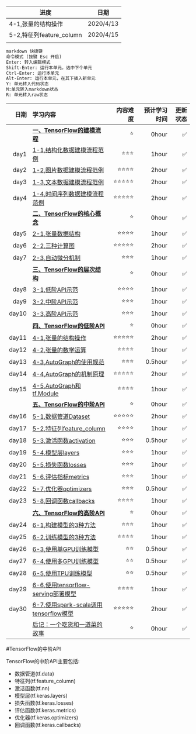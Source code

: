 | 进度                     | 日期      |
| ------------------------ | --------- |
| 4-1,张量的结构操作       | 2020/4/13 |
| 5-2,特征列feature_column | 2020/4/15 |
|                          |           |

```Markdown
markdown 快捷键
命令模式 (按键 Esc 开启)
Enter: 转入编辑模式
Shift-Enter: 运行本单元，选中下个单元
Ctrl-Enter: 运行本单元
Alt-Enter: 运行本单元，在其下插入新单元
Y: 单元转入代码状态
M:单元转入markdown状态
R: 单元转入raw状态
```

<table>
<thead>
<tr>
<th align="right">日期</th>
<th align="left">学习内容</th>
<th align="right">内容难度</th>
<th align="right">预计学习时间</th>
<th align="right">更新状态</th>
</tr>
</thead>
<tbody>
<tr>
<td align="right">&nbsp;</td>
<td align="left"><a href="/lyhue1991/eat_tensorflow2_in_30_days/blob/master/%E4%B8%80%E3%80%81TensorFlow%E7%9A%84%E5%BB%BA%E6%A8%A1%E6%B5%81%E7%A8%8B.md"><strong>一、TensorFlow的建模流程</strong></a></td>
<td align="right"><g-emoji class="g-emoji" alias="star" fallback-src="https://github.githubassets.com/images/icons/emoji/unicode/2b50.png">⭐️</g-emoji></td>
<td align="right">0hour</td>
<td align="right"><g-emoji class="g-emoji" alias="white_check_mark" fallback-src="https://github.githubassets.com/images/icons/emoji/unicode/2705.png">✅</g-emoji></td>
</tr>
<tr>
<td align="right">day1</td>
<td align="left"><a href="/lyhue1991/eat_tensorflow2_in_30_days/blob/master/1-1,%E7%BB%93%E6%9E%84%E5%8C%96%E6%95%B0%E6%8D%AE%E5%BB%BA%E6%A8%A1%E6%B5%81%E7%A8%8B%E8%8C%83%E4%BE%8B.md">1-1,结构化数据建模流程范例</a></td>
<td align="right"><g-emoji class="g-emoji" alias="star" fallback-src="https://github.githubassets.com/images/icons/emoji/unicode/2b50.png">⭐️</g-emoji><g-emoji class="g-emoji" alias="star" fallback-src="https://github.githubassets.com/images/icons/emoji/unicode/2b50.png">⭐️</g-emoji><g-emoji class="g-emoji" alias="star" fallback-src="https://github.githubassets.com/images/icons/emoji/unicode/2b50.png">⭐️</g-emoji></td>
<td align="right">1hour</td>
<td align="right"><g-emoji class="g-emoji" alias="white_check_mark" fallback-src="https://github.githubassets.com/images/icons/emoji/unicode/2705.png">✅</g-emoji></td>
</tr>
<tr>
<td align="right">day2</td>
<td align="left"><a href="/lyhue1991/eat_tensorflow2_in_30_days/blob/master/1-2,%E5%9B%BE%E7%89%87%E6%95%B0%E6%8D%AE%E5%BB%BA%E6%A8%A1%E6%B5%81%E7%A8%8B%E8%8C%83%E4%BE%8B.md">1-2,图片数据建模流程范例</a></td>
<td align="right"><g-emoji class="g-emoji" alias="star" fallback-src="https://github.githubassets.com/images/icons/emoji/unicode/2b50.png">⭐️</g-emoji><g-emoji class="g-emoji" alias="star" fallback-src="https://github.githubassets.com/images/icons/emoji/unicode/2b50.png">⭐️</g-emoji><g-emoji class="g-emoji" alias="star" fallback-src="https://github.githubassets.com/images/icons/emoji/unicode/2b50.png">⭐️</g-emoji><g-emoji class="g-emoji" alias="star" fallback-src="https://github.githubassets.com/images/icons/emoji/unicode/2b50.png">⭐️</g-emoji></td>
<td align="right">2hour</td>
<td align="right"><g-emoji class="g-emoji" alias="white_check_mark" fallback-src="https://github.githubassets.com/images/icons/emoji/unicode/2705.png">✅</g-emoji></td>
</tr>
<tr>
<td align="right">day3</td>
<td align="left"><a href="/lyhue1991/eat_tensorflow2_in_30_days/blob/master/1-3,%E6%96%87%E6%9C%AC%E6%95%B0%E6%8D%AE%E5%BB%BA%E6%A8%A1%E6%B5%81%E7%A8%8B%E8%8C%83%E4%BE%8B.md">1-3,文本数据建模流程范例</a></td>
<td align="right"><g-emoji class="g-emoji" alias="star" fallback-src="https://github.githubassets.com/images/icons/emoji/unicode/2b50.png">⭐️</g-emoji><g-emoji class="g-emoji" alias="star" fallback-src="https://github.githubassets.com/images/icons/emoji/unicode/2b50.png">⭐️</g-emoji><g-emoji class="g-emoji" alias="star" fallback-src="https://github.githubassets.com/images/icons/emoji/unicode/2b50.png">⭐️</g-emoji><g-emoji class="g-emoji" alias="star" fallback-src="https://github.githubassets.com/images/icons/emoji/unicode/2b50.png">⭐️</g-emoji><g-emoji class="g-emoji" alias="star" fallback-src="https://github.githubassets.com/images/icons/emoji/unicode/2b50.png">⭐️</g-emoji></td>
<td align="right">2hour</td>
<td align="right"><g-emoji class="g-emoji" alias="white_check_mark" fallback-src="https://github.githubassets.com/images/icons/emoji/unicode/2705.png">✅</g-emoji></td>
</tr>
<tr>
<td align="right">day4</td>
<td align="left"><a href="/lyhue1991/eat_tensorflow2_in_30_days/blob/master/1-4,%E6%97%B6%E9%97%B4%E5%BA%8F%E5%88%97%E6%95%B0%E6%8D%AE%E5%BB%BA%E6%A8%A1%E6%B5%81%E7%A8%8B%E8%8C%83%E4%BE%8B.md">1-4,时间序列数据建模流程范例</a></td>
<td align="right"><g-emoji class="g-emoji" alias="star" fallback-src="https://github.githubassets.com/images/icons/emoji/unicode/2b50.png">⭐️</g-emoji><g-emoji class="g-emoji" alias="star" fallback-src="https://github.githubassets.com/images/icons/emoji/unicode/2b50.png">⭐️</g-emoji><g-emoji class="g-emoji" alias="star" fallback-src="https://github.githubassets.com/images/icons/emoji/unicode/2b50.png">⭐️</g-emoji><g-emoji class="g-emoji" alias="star" fallback-src="https://github.githubassets.com/images/icons/emoji/unicode/2b50.png">⭐️</g-emoji><g-emoji class="g-emoji" alias="star" fallback-src="https://github.githubassets.com/images/icons/emoji/unicode/2b50.png">⭐️</g-emoji></td>
<td align="right">2hour</td>
<td align="right"><g-emoji class="g-emoji" alias="white_check_mark" fallback-src="https://github.githubassets.com/images/icons/emoji/unicode/2705.png">✅</g-emoji></td>
</tr>
<tr>
<td align="right">&nbsp;</td>
<td align="left"><a href="/lyhue1991/eat_tensorflow2_in_30_days/blob/master/%E4%BA%8C%E3%80%81TensorFlow%E7%9A%84%E6%A0%B8%E5%BF%83%E6%A6%82%E5%BF%B5.md"><strong>二、TensorFlow的核心概念</strong></a></td>
<td align="right"><g-emoji class="g-emoji" alias="star" fallback-src="https://github.githubassets.com/images/icons/emoji/unicode/2b50.png">⭐️</g-emoji></td>
<td align="right">0hour</td>
<td align="right"><g-emoji class="g-emoji" alias="white_check_mark" fallback-src="https://github.githubassets.com/images/icons/emoji/unicode/2705.png">✅</g-emoji></td>
</tr>
<tr>
<td align="right">day5</td>
<td align="left"><a href="/lyhue1991/eat_tensorflow2_in_30_days/blob/master/2-1,%E5%BC%A0%E9%87%8F%E6%95%B0%E6%8D%AE%E7%BB%93%E6%9E%84.md">2-1,张量数据结构</a></td>
<td align="right"><g-emoji class="g-emoji" alias="star" fallback-src="https://github.githubassets.com/images/icons/emoji/unicode/2b50.png">⭐️</g-emoji><g-emoji class="g-emoji" alias="star" fallback-src="https://github.githubassets.com/images/icons/emoji/unicode/2b50.png">⭐️</g-emoji><g-emoji class="g-emoji" alias="star" fallback-src="https://github.githubassets.com/images/icons/emoji/unicode/2b50.png">⭐️</g-emoji><g-emoji class="g-emoji" alias="star" fallback-src="https://github.githubassets.com/images/icons/emoji/unicode/2b50.png">⭐️</g-emoji></td>
<td align="right">1hour</td>
<td align="right"><g-emoji class="g-emoji" alias="white_check_mark" fallback-src="https://github.githubassets.com/images/icons/emoji/unicode/2705.png">✅</g-emoji></td>
</tr>
<tr>
<td align="right">day6</td>
<td align="left"><a href="/lyhue1991/eat_tensorflow2_in_30_days/blob/master/2-2,%E4%B8%89%E7%A7%8D%E8%AE%A1%E7%AE%97%E5%9B%BE.md">2-2,三种计算图</a></td>
<td align="right"><g-emoji class="g-emoji" alias="star" fallback-src="https://github.githubassets.com/images/icons/emoji/unicode/2b50.png">⭐️</g-emoji><g-emoji class="g-emoji" alias="star" fallback-src="https://github.githubassets.com/images/icons/emoji/unicode/2b50.png">⭐️</g-emoji><g-emoji class="g-emoji" alias="star" fallback-src="https://github.githubassets.com/images/icons/emoji/unicode/2b50.png">⭐️</g-emoji><g-emoji class="g-emoji" alias="star" fallback-src="https://github.githubassets.com/images/icons/emoji/unicode/2b50.png">⭐️</g-emoji><g-emoji class="g-emoji" alias="star" fallback-src="https://github.githubassets.com/images/icons/emoji/unicode/2b50.png">⭐️</g-emoji></td>
<td align="right">2hour</td>
<td align="right"><g-emoji class="g-emoji" alias="white_check_mark" fallback-src="https://github.githubassets.com/images/icons/emoji/unicode/2705.png">✅</g-emoji></td>
</tr>
<tr>
<td align="right">day7</td>
<td align="left"><a href="/lyhue1991/eat_tensorflow2_in_30_days/blob/master/2-3,%E8%87%AA%E5%8A%A8%E5%BE%AE%E5%88%86%E6%9C%BA%E5%88%B6.md">2-3,自动微分机制</a></td>
<td align="right"><g-emoji class="g-emoji" alias="star" fallback-src="https://github.githubassets.com/images/icons/emoji/unicode/2b50.png">⭐️</g-emoji><g-emoji class="g-emoji" alias="star" fallback-src="https://github.githubassets.com/images/icons/emoji/unicode/2b50.png">⭐️</g-emoji><g-emoji class="g-emoji" alias="star" fallback-src="https://github.githubassets.com/images/icons/emoji/unicode/2b50.png">⭐️</g-emoji></td>
<td align="right">1hour</td>
<td align="right"><g-emoji class="g-emoji" alias="white_check_mark" fallback-src="https://github.githubassets.com/images/icons/emoji/unicode/2705.png">✅</g-emoji></td>
</tr>
<tr>
<td align="right">&nbsp;</td>
<td align="left"><a href="/lyhue1991/eat_tensorflow2_in_30_days/blob/master/%E4%B8%89%E3%80%81TensorFlow%E7%9A%84%E5%B1%82%E6%AC%A1%E7%BB%93%E6%9E%84.md"><strong>三、TensorFlow的层次结构</strong></a></td>
<td align="right"><g-emoji class="g-emoji" alias="star" fallback-src="https://github.githubassets.com/images/icons/emoji/unicode/2b50.png">⭐️</g-emoji></td>
<td align="right">0hour</td>
<td align="right"><g-emoji class="g-emoji" alias="white_check_mark" fallback-src="https://github.githubassets.com/images/icons/emoji/unicode/2705.png">✅</g-emoji></td>
</tr>
<tr>
<td align="right">day8</td>
<td align="left"><a href="/lyhue1991/eat_tensorflow2_in_30_days/blob/master/3-1,%E4%BD%8E%E9%98%B6API%E7%A4%BA%E8%8C%83.md">3-1,低阶API示范</a></td>
<td align="right"><g-emoji class="g-emoji" alias="star" fallback-src="https://github.githubassets.com/images/icons/emoji/unicode/2b50.png">⭐️</g-emoji><g-emoji class="g-emoji" alias="star" fallback-src="https://github.githubassets.com/images/icons/emoji/unicode/2b50.png">⭐️</g-emoji><g-emoji class="g-emoji" alias="star" fallback-src="https://github.githubassets.com/images/icons/emoji/unicode/2b50.png">⭐️</g-emoji><g-emoji class="g-emoji" alias="star" fallback-src="https://github.githubassets.com/images/icons/emoji/unicode/2b50.png">⭐️</g-emoji></td>
<td align="right">1hour</td>
<td align="right"><g-emoji class="g-emoji" alias="white_check_mark" fallback-src="https://github.githubassets.com/images/icons/emoji/unicode/2705.png">✅</g-emoji></td>
</tr>
<tr>
<td align="right">day9</td>
<td align="left"><a href="/lyhue1991/eat_tensorflow2_in_30_days/blob/master/3-2,%E4%B8%AD%E9%98%B6API%E7%A4%BA%E8%8C%83.md">3-2,中阶API示范</a></td>
<td align="right"><g-emoji class="g-emoji" alias="star" fallback-src="https://github.githubassets.com/images/icons/emoji/unicode/2b50.png">⭐️</g-emoji><g-emoji class="g-emoji" alias="star" fallback-src="https://github.githubassets.com/images/icons/emoji/unicode/2b50.png">⭐️</g-emoji><g-emoji class="g-emoji" alias="star" fallback-src="https://github.githubassets.com/images/icons/emoji/unicode/2b50.png">⭐️</g-emoji></td>
<td align="right">1hour</td>
<td align="right"><g-emoji class="g-emoji" alias="white_check_mark" fallback-src="https://github.githubassets.com/images/icons/emoji/unicode/2705.png">✅</g-emoji></td>
</tr>
<tr>
<td align="right">day10</td>
<td align="left"><a href="/lyhue1991/eat_tensorflow2_in_30_days/blob/master/3-3,%E9%AB%98%E9%98%B6API%E7%A4%BA%E8%8C%83.md">3-3,高阶API示范</a></td>
<td align="right"><g-emoji class="g-emoji" alias="star" fallback-src="https://github.githubassets.com/images/icons/emoji/unicode/2b50.png">⭐️</g-emoji><g-emoji class="g-emoji" alias="star" fallback-src="https://github.githubassets.com/images/icons/emoji/unicode/2b50.png">⭐️</g-emoji><g-emoji class="g-emoji" alias="star" fallback-src="https://github.githubassets.com/images/icons/emoji/unicode/2b50.png">⭐️</g-emoji></td>
<td align="right">1hour</td>
<td align="right"><g-emoji class="g-emoji" alias="white_check_mark" fallback-src="https://github.githubassets.com/images/icons/emoji/unicode/2705.png">✅</g-emoji></td>
</tr>
<tr>
<td align="right">&nbsp;</td>
<td align="left"><a href="/lyhue1991/eat_tensorflow2_in_30_days/blob/master/%E5%9B%9B%E3%80%81TensorFlow%E7%9A%84%E4%BD%8E%E9%98%B6API.md"><strong>四、TensorFlow的低阶API</strong></a></td>
<td align="right"><g-emoji class="g-emoji" alias="star" fallback-src="https://github.githubassets.com/images/icons/emoji/unicode/2b50.png">⭐️</g-emoji></td>
<td align="right">0hour</td>
<td align="right"><g-emoji class="g-emoji" alias="white_check_mark" fallback-src="https://github.githubassets.com/images/icons/emoji/unicode/2705.png">✅</g-emoji></td>
</tr>
<tr>
<td align="right">day11</td>
<td align="left"><a href="/lyhue1991/eat_tensorflow2_in_30_days/blob/master/4-1,%E5%BC%A0%E9%87%8F%E7%9A%84%E7%BB%93%E6%9E%84%E6%93%8D%E4%BD%9C.md">4-1,张量的结构操作</a></td>
<td align="right"><g-emoji class="g-emoji" alias="star" fallback-src="https://github.githubassets.com/images/icons/emoji/unicode/2b50.png">⭐️</g-emoji><g-emoji class="g-emoji" alias="star" fallback-src="https://github.githubassets.com/images/icons/emoji/unicode/2b50.png">⭐️</g-emoji><g-emoji class="g-emoji" alias="star" fallback-src="https://github.githubassets.com/images/icons/emoji/unicode/2b50.png">⭐️</g-emoji><g-emoji class="g-emoji" alias="star" fallback-src="https://github.githubassets.com/images/icons/emoji/unicode/2b50.png">⭐️</g-emoji><g-emoji class="g-emoji" alias="star" fallback-src="https://github.githubassets.com/images/icons/emoji/unicode/2b50.png">⭐️</g-emoji></td>
<td align="right">2hour</td>
<td align="right"><g-emoji class="g-emoji" alias="white_check_mark" fallback-src="https://github.githubassets.com/images/icons/emoji/unicode/2705.png">✅</g-emoji></td>
</tr>
<tr>
<td align="right">day12</td>
<td align="left"><a href="/lyhue1991/eat_tensorflow2_in_30_days/blob/master/4-2,%E5%BC%A0%E9%87%8F%E7%9A%84%E6%95%B0%E5%AD%A6%E8%BF%90%E7%AE%97.md">4-2,张量的数学运算</a></td>
<td align="right"><g-emoji class="g-emoji" alias="star" fallback-src="https://github.githubassets.com/images/icons/emoji/unicode/2b50.png">⭐️</g-emoji><g-emoji class="g-emoji" alias="star" fallback-src="https://github.githubassets.com/images/icons/emoji/unicode/2b50.png">⭐️</g-emoji><g-emoji class="g-emoji" alias="star" fallback-src="https://github.githubassets.com/images/icons/emoji/unicode/2b50.png">⭐️</g-emoji><g-emoji class="g-emoji" alias="star" fallback-src="https://github.githubassets.com/images/icons/emoji/unicode/2b50.png">⭐️</g-emoji></td>
<td align="right">1hour</td>
<td align="right"><g-emoji class="g-emoji" alias="white_check_mark" fallback-src="https://github.githubassets.com/images/icons/emoji/unicode/2705.png">✅</g-emoji></td>
</tr>
<tr>
<td align="right">day13</td>
<td align="left"><a href="/lyhue1991/eat_tensorflow2_in_30_days/blob/master/4-3,AutoGraph%E7%9A%84%E4%BD%BF%E7%94%A8%E8%A7%84%E8%8C%83.md">4-3,AutoGraph的使用规范</a></td>
<td align="right"><g-emoji class="g-emoji" alias="star" fallback-src="https://github.githubassets.com/images/icons/emoji/unicode/2b50.png">⭐️</g-emoji><g-emoji class="g-emoji" alias="star" fallback-src="https://github.githubassets.com/images/icons/emoji/unicode/2b50.png">⭐️</g-emoji><g-emoji class="g-emoji" alias="star" fallback-src="https://github.githubassets.com/images/icons/emoji/unicode/2b50.png">⭐️</g-emoji></td>
<td align="right">0.5hour</td>
<td align="right"><g-emoji class="g-emoji" alias="white_check_mark" fallback-src="https://github.githubassets.com/images/icons/emoji/unicode/2705.png">✅</g-emoji></td>
</tr>
<tr>
<td align="right">day14</td>
<td align="left"><a href="/lyhue1991/eat_tensorflow2_in_30_days/blob/master/4-4,AutoGraph%E7%9A%84%E6%9C%BA%E5%88%B6%E5%8E%9F%E7%90%86.md">4-4,AutoGraph的机制原理</a></td>
<td align="right"><g-emoji class="g-emoji" alias="star" fallback-src="https://github.githubassets.com/images/icons/emoji/unicode/2b50.png">⭐️</g-emoji><g-emoji class="g-emoji" alias="star" fallback-src="https://github.githubassets.com/images/icons/emoji/unicode/2b50.png">⭐️</g-emoji><g-emoji class="g-emoji" alias="star" fallback-src="https://github.githubassets.com/images/icons/emoji/unicode/2b50.png">⭐️</g-emoji><g-emoji class="g-emoji" alias="star" fallback-src="https://github.githubassets.com/images/icons/emoji/unicode/2b50.png">⭐️</g-emoji><g-emoji class="g-emoji" alias="star" fallback-src="https://github.githubassets.com/images/icons/emoji/unicode/2b50.png">⭐️</g-emoji></td>
<td align="right">2hour</td>
<td align="right"><g-emoji class="g-emoji" alias="white_check_mark" fallback-src="https://github.githubassets.com/images/icons/emoji/unicode/2705.png">✅</g-emoji></td>
</tr>
<tr>
<td align="right">day15</td>
<td align="left"><a href="/lyhue1991/eat_tensorflow2_in_30_days/blob/master/4-5,AutoGraph%E5%92%8Ctf.Module.md">4-5,AutoGraph和tf.Module</a></td>
<td align="right"><g-emoji class="g-emoji" alias="star" fallback-src="https://github.githubassets.com/images/icons/emoji/unicode/2b50.png">⭐️</g-emoji><g-emoji class="g-emoji" alias="star" fallback-src="https://github.githubassets.com/images/icons/emoji/unicode/2b50.png">⭐️</g-emoji><g-emoji class="g-emoji" alias="star" fallback-src="https://github.githubassets.com/images/icons/emoji/unicode/2b50.png">⭐️</g-emoji><g-emoji class="g-emoji" alias="star" fallback-src="https://github.githubassets.com/images/icons/emoji/unicode/2b50.png">⭐️</g-emoji></td>
<td align="right">1hour</td>
<td align="right"><g-emoji class="g-emoji" alias="white_check_mark" fallback-src="https://github.githubassets.com/images/icons/emoji/unicode/2705.png">✅</g-emoji></td>
</tr>
<tr>
<td align="right">&nbsp;</td>
<td align="left"><a href="/lyhue1991/eat_tensorflow2_in_30_days/blob/master/%E4%BA%94%E3%80%81TensorFlow%E7%9A%84%E4%B8%AD%E9%98%B6API.md"><strong>五、TensorFlow的中阶API</strong></a></td>
<td align="right"><g-emoji class="g-emoji" alias="star" fallback-src="https://github.githubassets.com/images/icons/emoji/unicode/2b50.png">⭐️</g-emoji></td>
<td align="right">0hour</td>
<td align="right"><g-emoji class="g-emoji" alias="white_check_mark" fallback-src="https://github.githubassets.com/images/icons/emoji/unicode/2705.png">✅</g-emoji></td>
</tr>
<tr>
<td align="right">day16</td>
<td align="left"><a href="/lyhue1991/eat_tensorflow2_in_30_days/blob/master/5-1,%E6%95%B0%E6%8D%AE%E7%AE%A1%E9%81%93Dataset.md">5-1,数据管道Dataset</a></td>
<td align="right"><g-emoji class="g-emoji" alias="star" fallback-src="https://github.githubassets.com/images/icons/emoji/unicode/2b50.png">⭐️</g-emoji><g-emoji class="g-emoji" alias="star" fallback-src="https://github.githubassets.com/images/icons/emoji/unicode/2b50.png">⭐️</g-emoji><g-emoji class="g-emoji" alias="star" fallback-src="https://github.githubassets.com/images/icons/emoji/unicode/2b50.png">⭐️</g-emoji><g-emoji class="g-emoji" alias="star" fallback-src="https://github.githubassets.com/images/icons/emoji/unicode/2b50.png">⭐️</g-emoji><g-emoji class="g-emoji" alias="star" fallback-src="https://github.githubassets.com/images/icons/emoji/unicode/2b50.png">⭐️</g-emoji></td>
<td align="right">2hour</td>
<td align="right"><g-emoji class="g-emoji" alias="white_check_mark" fallback-src="https://github.githubassets.com/images/icons/emoji/unicode/2705.png">✅</g-emoji></td>
</tr>
<tr>
<td align="right">day17</td>
<td align="left"><a href="/lyhue1991/eat_tensorflow2_in_30_days/blob/master/5-2,%E7%89%B9%E5%BE%81%E5%88%97feature_column.md">5-2,特征列feature_column</a></td>
<td align="right"><g-emoji class="g-emoji" alias="star" fallback-src="https://github.githubassets.com/images/icons/emoji/unicode/2b50.png">⭐️</g-emoji><g-emoji class="g-emoji" alias="star" fallback-src="https://github.githubassets.com/images/icons/emoji/unicode/2b50.png">⭐️</g-emoji><g-emoji class="g-emoji" alias="star" fallback-src="https://github.githubassets.com/images/icons/emoji/unicode/2b50.png">⭐️</g-emoji><g-emoji class="g-emoji" alias="star" fallback-src="https://github.githubassets.com/images/icons/emoji/unicode/2b50.png">⭐️</g-emoji></td>
<td align="right">1hour</td>
<td align="right"><g-emoji class="g-emoji" alias="white_check_mark" fallback-src="https://github.githubassets.com/images/icons/emoji/unicode/2705.png">✅</g-emoji></td>
</tr>
<tr>
<td align="right">day18</td>
<td align="left"><a href="/lyhue1991/eat_tensorflow2_in_30_days/blob/master/5-3,%E6%BF%80%E6%B4%BB%E5%87%BD%E6%95%B0activation.md">5-3,激活函数activation</a></td>
<td align="right"><g-emoji class="g-emoji" alias="star" fallback-src="https://github.githubassets.com/images/icons/emoji/unicode/2b50.png">⭐️</g-emoji><g-emoji class="g-emoji" alias="star" fallback-src="https://github.githubassets.com/images/icons/emoji/unicode/2b50.png">⭐️</g-emoji><g-emoji class="g-emoji" alias="star" fallback-src="https://github.githubassets.com/images/icons/emoji/unicode/2b50.png">⭐️</g-emoji></td>
<td align="right">0.5hour</td>
<td align="right"><g-emoji class="g-emoji" alias="white_check_mark" fallback-src="https://github.githubassets.com/images/icons/emoji/unicode/2705.png">✅</g-emoji></td>
</tr>
<tr>
<td align="right">day19</td>
<td align="left"><a href="/lyhue1991/eat_tensorflow2_in_30_days/blob/master/5-4,%E6%A8%A1%E5%9E%8B%E5%B1%82layers.md">5-4,模型层layers</a></td>
<td align="right"><g-emoji class="g-emoji" alias="star" fallback-src="https://github.githubassets.com/images/icons/emoji/unicode/2b50.png">⭐️</g-emoji><g-emoji class="g-emoji" alias="star" fallback-src="https://github.githubassets.com/images/icons/emoji/unicode/2b50.png">⭐️</g-emoji><g-emoji class="g-emoji" alias="star" fallback-src="https://github.githubassets.com/images/icons/emoji/unicode/2b50.png">⭐️</g-emoji></td>
<td align="right">1hour</td>
<td align="right"><g-emoji class="g-emoji" alias="white_check_mark" fallback-src="https://github.githubassets.com/images/icons/emoji/unicode/2705.png">✅</g-emoji></td>
</tr>
<tr>
<td align="right">day20</td>
<td align="left"><a href="/lyhue1991/eat_tensorflow2_in_30_days/blob/master/5-5,%E6%8D%9F%E5%A4%B1%E5%87%BD%E6%95%B0losses.md">5-5,损失函数losses</a></td>
<td align="right"><g-emoji class="g-emoji" alias="star" fallback-src="https://github.githubassets.com/images/icons/emoji/unicode/2b50.png">⭐️</g-emoji><g-emoji class="g-emoji" alias="star" fallback-src="https://github.githubassets.com/images/icons/emoji/unicode/2b50.png">⭐️</g-emoji><g-emoji class="g-emoji" alias="star" fallback-src="https://github.githubassets.com/images/icons/emoji/unicode/2b50.png">⭐️</g-emoji></td>
<td align="right">1hour</td>
<td align="right"><g-emoji class="g-emoji" alias="white_check_mark" fallback-src="https://github.githubassets.com/images/icons/emoji/unicode/2705.png">✅</g-emoji></td>
</tr>
<tr>
<td align="right">day21</td>
<td align="left"><a href="/lyhue1991/eat_tensorflow2_in_30_days/blob/master/5-6,%E8%AF%84%E4%BC%B0%E6%8C%87%E6%A0%87metrics.md">5-6,评估指标metrics</a></td>
<td align="right"><g-emoji class="g-emoji" alias="star" fallback-src="https://github.githubassets.com/images/icons/emoji/unicode/2b50.png">⭐️</g-emoji><g-emoji class="g-emoji" alias="star" fallback-src="https://github.githubassets.com/images/icons/emoji/unicode/2b50.png">⭐️</g-emoji><g-emoji class="g-emoji" alias="star" fallback-src="https://github.githubassets.com/images/icons/emoji/unicode/2b50.png">⭐️</g-emoji></td>
<td align="right">1hour</td>
<td align="right"><g-emoji class="g-emoji" alias="white_check_mark" fallback-src="https://github.githubassets.com/images/icons/emoji/unicode/2705.png">✅</g-emoji></td>
</tr>
<tr>
<td align="right">day22</td>
<td align="left"><a href="/lyhue1991/eat_tensorflow2_in_30_days/blob/master/5-7,%E4%BC%98%E5%8C%96%E5%99%A8optimizers.md">5-7,优化器optimizers</a></td>
<td align="right"><g-emoji class="g-emoji" alias="star" fallback-src="https://github.githubassets.com/images/icons/emoji/unicode/2b50.png">⭐️</g-emoji><g-emoji class="g-emoji" alias="star" fallback-src="https://github.githubassets.com/images/icons/emoji/unicode/2b50.png">⭐️</g-emoji><g-emoji class="g-emoji" alias="star" fallback-src="https://github.githubassets.com/images/icons/emoji/unicode/2b50.png">⭐️</g-emoji></td>
<td align="right">0.5hour</td>
<td align="right"><g-emoji class="g-emoji" alias="white_check_mark" fallback-src="https://github.githubassets.com/images/icons/emoji/unicode/2705.png">✅</g-emoji></td>
</tr>
<tr>
<td align="right">day23</td>
<td align="left"><a href="/lyhue1991/eat_tensorflow2_in_30_days/blob/master/5-8,%E5%9B%9E%E8%B0%83%E5%87%BD%E6%95%B0callbacks.md">5-8,回调函数callbacks</a></td>
<td align="right"><g-emoji class="g-emoji" alias="star" fallback-src="https://github.githubassets.com/images/icons/emoji/unicode/2b50.png">⭐️</g-emoji><g-emoji class="g-emoji" alias="star" fallback-src="https://github.githubassets.com/images/icons/emoji/unicode/2b50.png">⭐️</g-emoji><g-emoji class="g-emoji" alias="star" fallback-src="https://github.githubassets.com/images/icons/emoji/unicode/2b50.png">⭐️</g-emoji><g-emoji class="g-emoji" alias="star" fallback-src="https://github.githubassets.com/images/icons/emoji/unicode/2b50.png">⭐️</g-emoji></td>
<td align="right">1hour</td>
<td align="right"><g-emoji class="g-emoji" alias="white_check_mark" fallback-src="https://github.githubassets.com/images/icons/emoji/unicode/2705.png">✅</g-emoji></td>
</tr>
<tr>
<td align="right">&nbsp;</td>
<td align="left"><a href="/lyhue1991/eat_tensorflow2_in_30_days/blob/master/%E5%85%AD%E3%80%81TensorFlow%E7%9A%84%E9%AB%98%E9%98%B6API.md"><strong>六、TensorFlow的高阶API</strong></a></td>
<td align="right"><g-emoji class="g-emoji" alias="star" fallback-src="https://github.githubassets.com/images/icons/emoji/unicode/2b50.png">⭐️</g-emoji></td>
<td align="right">0hour</td>
<td align="right"><g-emoji class="g-emoji" alias="white_check_mark" fallback-src="https://github.githubassets.com/images/icons/emoji/unicode/2705.png">✅</g-emoji></td>
</tr>
<tr>
<td align="right">day24</td>
<td align="left"><a href="/lyhue1991/eat_tensorflow2_in_30_days/blob/master/6-1,%E6%9E%84%E5%BB%BA%E6%A8%A1%E5%9E%8B%E7%9A%843%E7%A7%8D%E6%96%B9%E6%B3%95.md">6-1,构建模型的3种方法</a></td>
<td align="right"><g-emoji class="g-emoji" alias="star" fallback-src="https://github.githubassets.com/images/icons/emoji/unicode/2b50.png">⭐️</g-emoji><g-emoji class="g-emoji" alias="star" fallback-src="https://github.githubassets.com/images/icons/emoji/unicode/2b50.png">⭐️</g-emoji><g-emoji class="g-emoji" alias="star" fallback-src="https://github.githubassets.com/images/icons/emoji/unicode/2b50.png">⭐️</g-emoji></td>
<td align="right">1hour</td>
<td align="right"><g-emoji class="g-emoji" alias="white_check_mark" fallback-src="https://github.githubassets.com/images/icons/emoji/unicode/2705.png">✅</g-emoji></td>
</tr>
<tr>
<td align="right">day25</td>
<td align="left"><a href="/lyhue1991/eat_tensorflow2_in_30_days/blob/master/6-2,%E8%AE%AD%E7%BB%83%E6%A8%A1%E5%9E%8B%E7%9A%843%E7%A7%8D%E6%96%B9%E6%B3%95.md">6-2,训练模型的3种方法</a></td>
<td align="right"><g-emoji class="g-emoji" alias="star" fallback-src="https://github.githubassets.com/images/icons/emoji/unicode/2b50.png">⭐️</g-emoji><g-emoji class="g-emoji" alias="star" fallback-src="https://github.githubassets.com/images/icons/emoji/unicode/2b50.png">⭐️</g-emoji><g-emoji class="g-emoji" alias="star" fallback-src="https://github.githubassets.com/images/icons/emoji/unicode/2b50.png">⭐️</g-emoji><g-emoji class="g-emoji" alias="star" fallback-src="https://github.githubassets.com/images/icons/emoji/unicode/2b50.png">⭐️</g-emoji></td>
<td align="right">1hour</td>
<td align="right"><g-emoji class="g-emoji" alias="white_check_mark" fallback-src="https://github.githubassets.com/images/icons/emoji/unicode/2705.png">✅</g-emoji></td>
</tr>
<tr>
<td align="right">day26</td>
<td align="left"><a href="/lyhue1991/eat_tensorflow2_in_30_days/blob/master/6-3,%E4%BD%BF%E7%94%A8%E5%8D%95GPU%E8%AE%AD%E7%BB%83%E6%A8%A1%E5%9E%8B.md">6-3,使用单GPU训练模型</a></td>
<td align="right"><g-emoji class="g-emoji" alias="star" fallback-src="https://github.githubassets.com/images/icons/emoji/unicode/2b50.png">⭐️</g-emoji><g-emoji class="g-emoji" alias="star" fallback-src="https://github.githubassets.com/images/icons/emoji/unicode/2b50.png">⭐️</g-emoji></td>
<td align="right">0.5hour</td>
<td align="right"><g-emoji class="g-emoji" alias="white_check_mark" fallback-src="https://github.githubassets.com/images/icons/emoji/unicode/2705.png">✅</g-emoji></td>
</tr>
<tr>
<td align="right">day27</td>
<td align="left"><a href="/lyhue1991/eat_tensorflow2_in_30_days/blob/master/6-4,%E4%BD%BF%E7%94%A8%E5%A4%9AGPU%E8%AE%AD%E7%BB%83%E6%A8%A1%E5%9E%8B.md">6-4,使用多GPU训练模型</a></td>
<td align="right"><g-emoji class="g-emoji" alias="star" fallback-src="https://github.githubassets.com/images/icons/emoji/unicode/2b50.png">⭐️</g-emoji><g-emoji class="g-emoji" alias="star" fallback-src="https://github.githubassets.com/images/icons/emoji/unicode/2b50.png">⭐️</g-emoji></td>
<td align="right">0.5hour</td>
<td align="right"><g-emoji class="g-emoji" alias="white_check_mark" fallback-src="https://github.githubassets.com/images/icons/emoji/unicode/2705.png">✅</g-emoji></td>
</tr>
<tr>
<td align="right">day28</td>
<td align="left"><a href="/lyhue1991/eat_tensorflow2_in_30_days/blob/master/6-5,%E4%BD%BF%E7%94%A8TPU%E8%AE%AD%E7%BB%83%E6%A8%A1%E5%9E%8B.md">6-5,使用TPU训练模型</a></td>
<td align="right"><g-emoji class="g-emoji" alias="star" fallback-src="https://github.githubassets.com/images/icons/emoji/unicode/2b50.png">⭐️</g-emoji><g-emoji class="g-emoji" alias="star" fallback-src="https://github.githubassets.com/images/icons/emoji/unicode/2b50.png">⭐️</g-emoji></td>
<td align="right">0.5hour</td>
<td align="right"><g-emoji class="g-emoji" alias="white_check_mark" fallback-src="https://github.githubassets.com/images/icons/emoji/unicode/2705.png">✅</g-emoji></td>
</tr>
<tr>
<td align="right">day29</td>
<td align="left"><a href="/lyhue1991/eat_tensorflow2_in_30_days/blob/master/6-6,%E4%BD%BF%E7%94%A8tensorflow-serving%E9%83%A8%E7%BD%B2%E6%A8%A1%E5%9E%8B.md">6-6,使用tensorflow-serving部署模型</a></td>
<td align="right"><g-emoji class="g-emoji" alias="star" fallback-src="https://github.githubassets.com/images/icons/emoji/unicode/2b50.png">⭐️</g-emoji><g-emoji class="g-emoji" alias="star" fallback-src="https://github.githubassets.com/images/icons/emoji/unicode/2b50.png">⭐️</g-emoji><g-emoji class="g-emoji" alias="star" fallback-src="https://github.githubassets.com/images/icons/emoji/unicode/2b50.png">⭐️</g-emoji><g-emoji class="g-emoji" alias="star" fallback-src="https://github.githubassets.com/images/icons/emoji/unicode/2b50.png">⭐️</g-emoji></td>
<td align="right">1hour</td>
<td align="right"><g-emoji class="g-emoji" alias="white_check_mark" fallback-src="https://github.githubassets.com/images/icons/emoji/unicode/2705.png">✅</g-emoji></td>
</tr>
<tr>
<td align="right">day30</td>
<td align="left"><a href="/lyhue1991/eat_tensorflow2_in_30_days/blob/master/6-7,%E4%BD%BF%E7%94%A8spark-scala%E8%B0%83%E7%94%A8tensorflow%E6%A8%A1%E5%9E%8B.md">6-7,使用spark-scala调用tensorflow模型</a></td>
<td align="right"><g-emoji class="g-emoji" alias="star" fallback-src="https://github.githubassets.com/images/icons/emoji/unicode/2b50.png">⭐️</g-emoji><g-emoji class="g-emoji" alias="star" fallback-src="https://github.githubassets.com/images/icons/emoji/unicode/2b50.png">⭐️</g-emoji><g-emoji class="g-emoji" alias="star" fallback-src="https://github.githubassets.com/images/icons/emoji/unicode/2b50.png">⭐️</g-emoji><g-emoji class="g-emoji" alias="star" fallback-src="https://github.githubassets.com/images/icons/emoji/unicode/2b50.png">⭐️</g-emoji><g-emoji class="g-emoji" alias="star" fallback-src="https://github.githubassets.com/images/icons/emoji/unicode/2b50.png">⭐️</g-emoji></td>
<td align="right">2hour</td>
<td align="right"><g-emoji class="g-emoji" alias="white_check_mark" fallback-src="https://github.githubassets.com/images/icons/emoji/unicode/2705.png">✅</g-emoji></td>
</tr>
<tr>
<td align="right">&nbsp;</td>
<td align="left"><a href="/lyhue1991/eat_tensorflow2_in_30_days/blob/master/%E5%90%8E%E8%AE%B0%EF%BC%9A%E4%B8%80%E4%B8%AA%E5%90%83%E8%B4%A7%E5%92%8C%E4%B8%80%E9%81%93%E8%8F%9C%E7%9A%84%E6%95%85%E4%BA%8B.md">后记：一个吃货和一道菜的故事</a></td>
<td align="right"><g-emoji class="g-emoji" alias="star" fallback-src="https://github.githubassets.com/images/icons/emoji/unicode/2b50.png">⭐️</g-emoji></td>
<td align="right">0hour</td>
<td align="right"><g-emoji class="g-emoji" alias="white_check_mark" fallback-src="https://github.githubassets.com/images/icons/emoji/unicode/2705.png">✅</g-emoji></td>
</tr>
</tbody>
</table>
#TensorFlow的中阶API

TensorFlow的中阶API主要包括:

- 数据管道(tf.data)
- 特征列(tf.feature_column)
- 激活函数(tf.nn)
- 模型层(tf.keras.layers)
- 损失函数(tf.keras.losses)
- 评估函数(tf.keras.metrics)
- 优化器(tf.keras.optimizers)
- 回调函数(tf.keras.callbacks)